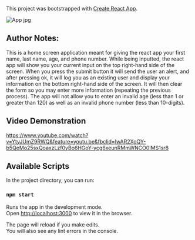 This project was bootstrapped with [Create React App](https://github.com/facebook/create-react-app).

![App jpg](https://imgur.com/4DHBgCs)

## Author Notes:

This is a home screen application meant for giving the react app your first name, last name, age, and phone number. While being inputted, the react app will show you your current input on the top right-hand side of the screen. When you press the submit button it will send the user an alert, and after pressing ok, it will log you as an existing user and display your information on the bottom right-hand side of the screen. It will then clear the form so you may enter more information (repeating the previous process). The app will not allow you to enter an invalid age (less than 1 or greater than 120) as well as an invalid phone number (less than 10-digits).

## Video Demonstration

https://www.youtube.com/watch?v=YtyJUmZ9RWQ&feature=youtu.be&fbclid=IwAR2XoQY-b5QeMo25sxQoaxzLzf0yBo6HGoY-ycg6xeunRMmWNCO0IMS1sr8

## Available Scripts

In the project directory, you can run:

### `npm start`

Runs the app in the development mode.<br>
Open [http://localhost:3000](http://localhost:3000) to view it in the browser.

The page will reload if you make edits.<br>
You will also see any lint errors in the console.
